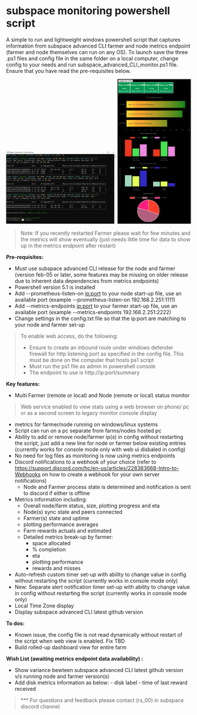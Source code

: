 # subspace monitoring powershell script
A simple to run and lightweight windows powershell script that captures information from subspace advanced CLI farmer and node metrics endpoint (farmer and node themselves can run on any OS).
To launch save the three .ps1 files and config file in the same folder on a local computer, change config to your needs and run subspace_advanced_CLI_monitor.ps1 file. Ensure that you have read the pre-requisites below.

<p><img src="https://github.com/irbujam/images/blob/main/ss_console_sample.JPG" width="300" hieght="200" />
<img src="https://github.com/irbujam/images/blob/main/ss_web_sample.JPG" width="200" hieght="250" /></p>

> Note: If you recently restarted Farmer please wait for few minutes and the metrics will show eventually (just needs little time for data to show up in the metrics endpoint after restart)

**Pre-requisites:**
- Must use subspace advanced CLI release for the node and farmer (version feb-05 or later, some features may be missing on older release due to inherent data dependencies from metrics endpoints)
- Powershell version 5.1 is installed
- Add --prometheus-listen-on <ip:port> to your node start-up file, use an available port (example --prometheus-listen-on 192.168.2.251:1111)  
- Add --metrics-endpoints <ip:port> to your farmer start-up file, use an available port (example --metrics-endpoints 192.168.2.251:2222)
- Change settings in the config.txt file so that the ip:port are matching to your node and farmer set-up

> To enable web access, do the following:
> - Ensure to create an inbound roule under windows defender firewall for http listening port as specified in the config file. This must be done on the computer that hosts ps1 script
> - Must run the ps1 file as admin in powershell console
> - The endpoint to use is http://ip:port/summary



**Key features:**
  - Multi Farmer (remote or local) and Node (remote or local) status monitor
  
> Web service enabled to view stats using a web browser on phone/ pc or as a second screen to legacy monitor console display
  
  - metrics for farmer/node running on windows/linux systems
  - Script can run on a pc separate from farms/nodes hosted pc 
  - Ability to add or remove node/farmer ip(s) in config without restarting the script, just add a new line for node or farmer below existing entries (currently works for console mode only with web ui disbaled in config)
  - No need for log files as monitoring is now using metrics endpoints
  - Discord notifications to a webhook of your choice (refer to https://support.discord.com/hc/en-us/articles/228383668-Intro-to-Webhooks on how to create a webhook for your own server notifications)
      - Node and Farmer process state is determined and notification is sent to discord if either is offline
  - Metrics information including:
      - Overall node/farm status, size, plotting progress and eta
      - Node(s) sync state and peers connected
      - Farmer(s) state and uptime
      - plotting performance averages
      - Farm rewards actuals and estimated
      - Detailed  metrics break-up by farmer:
          - space allocated
          - % completion 
          - eta
          - plotting performance
          - rewards and misses
  - Auto-refresh custom timer set-up with ability to change value in config without restarting the script (currently works in console mode only)
  - New: Separate alert notification timer set-up with ability to change value in config without restarting the script (currently works in console mode only)
  - Local Time Zone display
  - Display subspace advanced CLI latest github version
  
**To dos:**
  - Known issue, the config file is not read dynamically without restart of the script when web view is enabled. Fix TBD
  - Build rolled-up dashboard view for entire farm
  
**Wish List (awaiting metrics endpoint data availability) :**
  - Show variance bewteen subspace advanced CLI latest github version v/s running node and farmer version(s)
  - Add disk metrics information as below:
          - disk label
          - time of last reward received

>*** For questions and feedback please contact (rs_00) in subspace discord channel.

